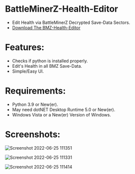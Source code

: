 # BattleMinerZ-Health-Editor
- Edit Health via BattleMinerZ Decrypted Save-Data Sectors.
- [Download The BMZ-Health-Editor](https://github.com/Cracko298/BattleMinerZ-Health-Editor/files/8983756/BMZ-Health-Editor.zip)


# Features:
- Checks if python is installed properly.
- Edit's Health in all BMZ Save-Data.
- Simple/Easy UI.

# Requirements:
- Python 3.9 or New(er).
- May need dotNET Desktop Runtime 5.0 or New(er).
- Windows Vista or a New(er) Version of Windows.

# Screenshots:

![Screenshot 2022-06-25 111351](https://user-images.githubusercontent.com/78656905/175779773-ad430e58-5c1a-4a08-93fb-0fecdc048046.png)


![Screenshot 2022-06-25 111331](https://user-images.githubusercontent.com/78656905/175779774-b596b6bb-1221-4ac0-976c-b0b3a3adca51.png)


![Screenshot 2022-06-25 111414](https://user-images.githubusercontent.com/78656905/175779775-feeb08fc-7ff1-4fee-9be2-f18f1f7af856.png)
